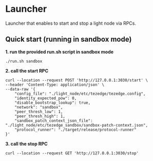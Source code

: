 # Launcher

Launcher that enables to start and stop a light node via RPCs. 

Quick start (running in sandbox mode)
-----------


**1. run the provided run.sh script in sandbox mode**

```
./run.sh sandbox
```

**2. call the start RPC**

```
curl --location --request POST 'http://127.0.0.1:3030/start' \
--header 'Content-Type: application/json' \
--data-raw '{
    "config_file": "./light_node/etc/tezedge/tezedge.config",
    "identity_expected_pow": 0,
    "disable_bootstrap_lookup": true,
    "network": "sandbox",
    "peer_thresh_low": 1,
    "peer_thresh_high": 1,
    "sandbox_patch_context_json_file": "./light_node/etc/tezedge_sandbox/sandbox-patch-context.json",
    "protocol_runner": "./target/release/protocol-runner"
}'
```

**3. call the stop RPC**

```
curl --location --request GET 'http://127.0.0.1:3030/stop'
```

